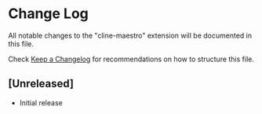 # Change Log

All notable changes to the "cline-maestro" extension will be documented in this file.

Check [Keep a Changelog](http://keepachangelog.com/) for recommendations on how to structure this file.

## [Unreleased]

- Initial release
